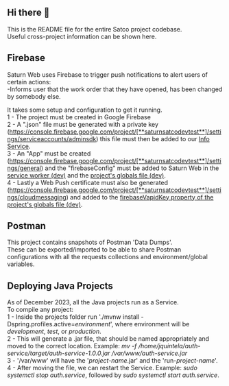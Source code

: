 ## Hi there 👋

This is the README file for the entire Satco project codebase.  
Useful cross-project information can be shown here.

## Firebase
Saturn Web uses Firebase to trigger push notifications to alert users of certain actions:  
-Informs user that the work order that they have opened, has been changed by somebody else.

It takes some setup and configuration to get it running.  
1 - The project must be created in Google Firebase  
2 - A ".json" file must be generated with a private key (https://console.firebase.google.com/project/[**saturnsatcodevtest**]/settings/serviceaccounts/adminsdk) this file must then be added to our [Info Service](https://github.com/satco/info-service/blob/main/src/main/resources/firebase-service-account.json).  
3 - An "App" must be created (https://console.firebase.google.com/project/[**saturnsatcodevtest**]/settings/general) and the "firebaseConfig" must be added to Saturn Web in the [service worker (dev)](https://github.com/satco/saturn-frontend-angular/blob/master/src/assets-dev/firebase-messaging-sw.js) and the [project's globals file (dev)](https://github.com/satco/saturn-frontend-angular/blob/master/projects/saturn-lib/src/lib/global-dev.ts).  
4 - Lastly a Web Push certificate must also be generated (https://console.firebase.google.com/project/[**saturnsatcodevtest**]/settings/cloudmessaging) and added to the [firebaseVapidKey property of the project's globals file (dev)](https://github.com/satco/saturn-frontend-angular/blob/master/projects/saturn-lib/src/lib/global-dev.ts).  

## Postman
This project contains snapshots of Postman 'Data Dumps'.  
These can be exported/imported to be able to share Postman configurations with all the requests collections and environment/global variables.

## Deploying Java Projects
As of December 2023, all the Java projects run as a Service.  
To compile any project:  
1 - Inside the projects folder run './mvnw install -Dspring.profiles.active=*environment*', where environment will be *development*, *test*, or *production*.  
2 - This will generate a .jar file, that should be named appropriately and moved to the correct location. Example: *mv -f /home/jquintela/auth-service/target/auth-service-1.0.0.jar /var/www/auth-service.jar*  
3 - '/var/www' will have the '*project-name*.jar' and the 'run-*project-name*'.  
4 - After moving the file, we can restart the Service. Example: *sudo systemctl stop auth.service*, followed by *sudo systemctl start auth.service*.

<!--

**Here are some ideas to get you started:**

🙋‍♀️ A short introduction - what is your organization all about?
🌈 Contribution guidelines - how can the community get involved?
👩‍💻 Useful resources - where can the community find your docs? Is there anything else the community should know?
🍿 Fun facts - what does your team eat for breakfast?
🧙 Remember, you can do mighty things with the power of [Markdown](https://docs.github.com/github/writing-on-github/getting-started-with-writing-and-formatting-on-github/basic-writing-and-formatting-syntax)
-->
